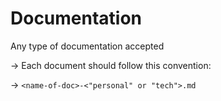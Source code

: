 # Documentation

Any type of documentation accepted

&rarr; Each document should follow this convention:

  &rarr; `<name-of-doc>-<"personal" or "tech">.md`
